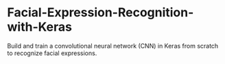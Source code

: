 # Facial-Expression-Recognition-with-Keras
Build and train a convolutional neural network (CNN) in Keras from scratch to recognize facial expressions.

